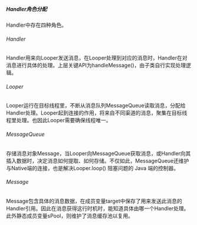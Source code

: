 ##### Handler角色分配

Handler中存在四种角色。

###### Handler

Handler用来向Looper发送消息，在Looper处理到对应的消息时，Handler在对消息进行具体的处理。上层关键API为handleMessage()，由子类自行实现处理逻辑。

###### Looper

Looper运行在目标线程里，不断从消息队列MessageQueue读取消息，分配给Handler处理。Looper起到连接的作用，将来自不同渠道的消息，聚集在目标线程里处理。也因此Looper需要确保线程唯一。

###### MessageQueue

存储消息对象Message，当Looper向MessageQueue获取消息，或Handler向其插入数据时，决定消息如何提取、如何存储。不仅如此，MessageQueue还维护与Native端的连接，也是解决Looper.loop() 阻塞问题的 Java 端的控制器。

###### Message

Message包含具体的消息数据，在成员变量target中保存了用来发送此消息的Handler引用。因此在消息获得这行时机时，能知道具体由哪一个Handler处理。此外静态成员变量sPool，则维护了消息缓存池以复用。